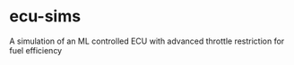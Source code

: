 # ecu-sims
A simulation of an ML controlled ECU with advanced throttle restriction for fuel efficiency
